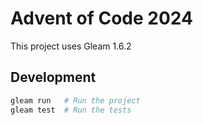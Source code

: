 # Advent of Code 2024

This project uses Gleam 1.6.2

## Development

```sh
gleam run   # Run the project
gleam test  # Run the tests
```

